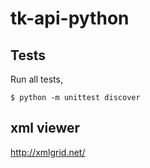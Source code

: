 # tk-api-python

## Tests

Run all tests,
```
$ python -m unittest discover
```

## xml viewer

http://xmlgrid.net/